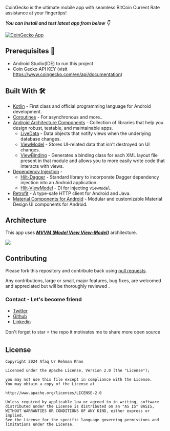 CoinGecko is the ultimate mobile app with seamless BitCoin Current Rate assistance at your fingertips!

**_You can Install and test latest app from below 👇_**

[![CoinGecko App](https://img.shields.io/badge/CoinGecko-APK-red.svg?style=for-the-badge&logo=android)](https://github.com/Afaqrehman98/Coin-Gecko-API/tree/main/apk)

## Prerequisites 📝

- Android Studio(IDE) to run this project
- Coin Gecko API KEY (visit https://www.coingecko.com/en/api/documentation)

## Built With 🛠

- [Kotlin](https://kotlinlang.org/) - First class and official programming language for Android development.
- [Coroutines](https://kotlinlang.org/docs/reference/coroutines-overview.html) - For asynchronous and more..
- [Android Architecture Components](https://developer.android.com/topic/libraries/architecture) - Collection of libraries that help you design robust, testable, and maintainable apps.
  - [LiveData](https://developer.android.com/topic/libraries/architecture/livedata) - Data objects that notify views when the underlying database changes.
  - [ViewModel](https://developer.android.com/topic/libraries/architecture/viewmodel) - Stores UI-related data that isn't destroyed on UI changes.
  - [ViewBinding](https://developer.android.com/topic/libraries/view-binding) - Generates a binding class for each XML layout file present in that module and allows you to more easily write code that interacts with views.
- [Dependency Injection](https://developer.android.com/training/dependency-injection) -
  - [Hilt-Dagger](https://dagger.dev/hilt/) - Standard library to incorporate Dagger dependency injection into an Android application.
  - [Hilt-ViewModel](https://developer.android.com/training/dependency-injection/hilt-jetpack) - DI for injecting `ViewModel`.
- [Retrofit](https://square.github.io/retrofit/) - A type-safe HTTP client for Android and Java.
- [Material Components for Android](https://github.com/material-components/material-components-android) - Modular and customizable Material Design UI components for Android.

## Architecture

This app uses [**_MVVM (Model View View-Model)_**](https://developer.android.com/jetpack/docs/guide#recommended-app-arch) architecture.

![](https://developer.android.com/topic/libraries/architecture/images/final-architecture.png)

## Contributing

Please fork this repository and contribute back using
[pull requests](https://github.com/Afaqrehman98/Coin-Gecko-API/pulls).

Any contributions, large or small, major features, bug fixes, are welcomed and appreciated
but will be thoroughly reviewed .

### Contact - Let's become friend

- [Twitter](https://x.com/afaqkhan_98)
- [Github](https://github.com/Afaqrehman98)
- [Linkedin](https://www.linkedin.com/in/afaqrehman98/)

<p>
Don't forget to star ⭐ the repo it motivates me to share more open source
</p>

## License

```
Copyright 2024 Afaq Ur Rehman Khan

Licensed under the Apache License, Version 2.0 (the "License");

you may not use this file except in compliance with the License.
You may obtain a copy of the License at

http://www.apache.org/licenses/LICENSE-2.0

Unless required by applicable law or agreed to in writing, software
distributed under the License is distributed on an "AS IS" BASIS,
WITHOUT WARRANTIES OR CONDITIONS OF ANY KIND, either express or implied.
See the License for the specific language governing permissions and
limitations under the License.

```
